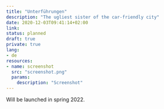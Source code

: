 ```yaml
---
title: "Unterführungen"
description: "The ugliest sister of the car-friendly city"
date: 2020-12-03T09:41:14+02:00
link:
status: planned
draft: true
private: true
lang:
- de
resources:
- name: screenshot
  src: "screenshot.png"
  params:
    description: "Screenshot"
---
```

Will be launched in spring 2022.
